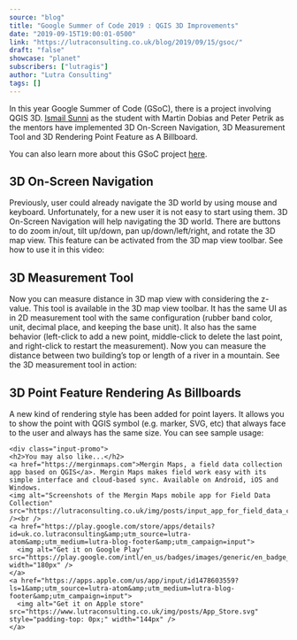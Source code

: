 ```yaml
---
source: "blog"
title: "Google Summer of Code 2019 : QGIS 3D Improvements"
date: "2019-09-15T19:00:01-0500"
link: "https://lutraconsulting.co.uk/blog/2019/09/15/gsoc/"
draft: "false"
showcase: "planet"
subscribers: ["lutragis"]
author: "Lutra Consulting"
tags: []
---
```


<p>In this year Google Summer of Code (GSoC), there is a project involving QGIS 3D. <a href="https://ismailsunni.id">Ismail Sunni</a> as the student with Martin Dobias and Peter Petrik as the mentors
have implemented 3D On-Screen Navigation, 3D Measurement Tool and 3D Rendering Point Feature as A Billboard.</p>

<!-- more -->

<p>You can also learn more about this GSoC project <a href="https://ismailsunni.github.io/GSoC-2019/">here</a>.</p>

<h2 id="3d-on-screen-navigation">3D On-Screen Navigation</h2>

<p>Previously, user could already navigate the 3D world by using mouse and keyboard. Unfortunately, for a new user it is not easy
to start using them. 3D On-Screen Navigation will help navigating the 3D world. There are buttons to do zoom in/out, tilt up/down,
pan up/down/left/right, and rotate the 3D map view. This feature can be activated from the 3D map view toolbar. See how to use it
in this video:</p>

<center>
    
</center>

<h2 id="3d-measurement-tool">3D Measurement Tool</h2>

<p>Now you can measure distance in 3D map view with considering the z-value. This tool is available in the 3D map view toolbar.
It has the same UI as in 2D measurement tool with the same configuration (rubber band color, unit, decimal place,
and keeping the base unit). It also has the same behavior (left-click to add a new point, middle-click to delete
the last point, and right-click to restart the measurement). Now you can measure the distance between two building’s
top or length of a river in a mountain. See the 3D measurement tool in action:</p>

<center>
    
</center>

<h2 id="3d-point-feature-rendering-as-billboards">3D Point Feature Rendering As Billboards</h2>

<p>A new kind of rendering style has been added for point layers.
It allows you to show the point with QGIS symbol (e.g. marker, SVG, etc)
that always face to the user and always has the same size. You can see sample usage:</p>

<center>
  
</center>

    <div class="input-promo">
    <h2>You may also like...</h2>
    <a href="https://merginmaps.com">Mergin Maps, a field data collection app based on QGIS</a>. Mergin Maps makes field work easy with its simple interface and cloud-based sync. Available on Android, iOS and Windows.
    <img alt="Screenshots of the Mergin Maps mobile app for Field Data Collection" src="https://lutraconsulting.co.uk/img/posts/input_app_for_field_data_collection.jpg" /><br />
    <a href="https://play.google.com/store/apps/details?id=uk.co.lutraconsulting&amp;utm_source=lutra-atom&amp;utm_medium=lutra-blog-footer&amp;utm_campaign=input">
      <img alt="Get it on Google Play" src="https://play.google.com/intl/en_us/badges/images/generic/en_badge_web_generic.png" width="180px" />
    </a>
    <a href="https://apps.apple.com/us/app/input/id1478603559?ls=1&amp;utm_source=lutra-atom&amp;utm_medium=lutra-blog-footer&amp;utm_campaign=input">
      <img alt="Get it on Apple store" src="https://www.lutraconsulting.co.uk/img/posts/App_Store.svg" style="padding-top: 0px;" width="144px" />
    </a>
  </div>
